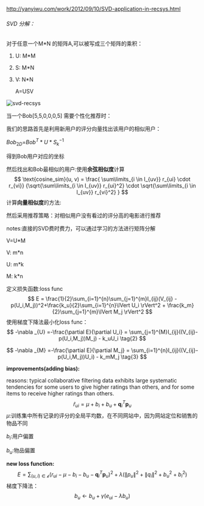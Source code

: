 http://yanyiwu.com/work/2012/09/10/SVD-application-in-recsys.html

###### SVD 分解：

  对于任意一个M*N 的矩阵A,可以被写成三个矩阵的乘积：

1. U: M*M

2. S: M*N

3. V: N*N

   A=USV

![svd-recsys](http://yanyiwu.com/img/svd-recsys-p1.png)

当一个Bob[5,5,0,0,0,5] 需要个性化推荐时：

我们的思路首先是利用新用户的评分向量找出该用户的相似用户：

  $Bob_{2D}$=$Bob^{T}*U*S_{k}^{-1}$

得到Bob用户对应的坐标

然后找出和Bob最相似的用户:使用**余弦相似度**计算
$$
\text{cosine_sim}(u, v) = \frac{
\sum\limits_{i \in I_{uv}} r_{ui} \cdot r_{vi}}
{\sqrt{\sum\limits_{i \in I_{uv}} r_{ui}^2} \cdot
\sqrt{\sum\limits_{i \in I_{uv}} r_{vi}^2}
}
$$
计算**向量相似度**的方法:

然后采用推荐策略：对相似用户没有看过的评分高的电影进行推荐



notes:直接的SVD费时费力，可以通过学习的方法进行矩阵分解

 V=U*M

  V: m*n

  U: m*k

  M: k*n

定义损失函数:loss func
$$
E = \frac{1}{2}\sum_{i=1}^{n}\sum_{j=1}^{m}I_{ij}(V_{ij} - p(U_i,M_j))^2+\frac{k_u}{2}\sum_{i=1}^{n}\lVert U_i \rVert^2 + \frac{k_m}{2}\sum_{j=1}^{m}\lVert M_j \rVert^2 
$$
使用梯度下降法最小化loss func：
$$
-\nabla _{U} =-\frac{\partial E}{\partial U_i} = \sum_{j=1}^{M}I_{ij}((V_{ij}-p(U_i,M_j))M_j) - k_uU_i \tag{2}
$$

$$
-\nabla _{M} =-\frac{\partial E}{\partial M_j} = \sum_{i=1}^{n}I_{ij}((V_{ij}-p(U_i,M_j))U_i) - k_mM_j \tag{3}
$$

**improvements(adding bias):**

reasons: typical collaborative filtering data exhibits large systematic tendencies for some users to give higher ratings than others, and for some items to receive higher ratings than others.
$$
\hat{r}_{ui} = \mu + b_i + b_u + \mathbf{q}_i^T\mathbf{p}_u \tag{4}
$$
$\mu$:训练集中所有记录的评分的全局平均数，在不同网站中，因为网站定位和销售的物品不同

$b_i$:用户偏置

$b_u$:物品偏置

**new loss function:**
$$
E = \sum_{(u,i)\in \mathcal{k}}(r_{ui}-\mu - b_i - b_u - \mathbf{q}_i^T\mathbf{p}_u)^2 + \lambda (\lVert p_u \rVert^2 + \lVert q_i \rVert^2 + b_u^2 + b_i^2) \tag{5}
$$
梯度下降法：
$$
b_u\leftarrow b_u + \gamma (e_{ui} - \lambda b_u) \tag{6}
$$
